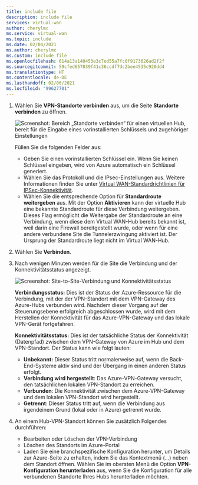 ```yaml
---
title: include file
description: include file
services: virtual-wan
author: cherylmc
ms.service: virtual-wan
ms.topic: include
ms.date: 02/04/2021
ms.author: cherylmc
ms.custom: include file
ms.openlocfilehash: 614a13a140453e3c7ed55a7fc0f9173626ad2f2f
ms.sourcegitcommit: 59cfed657839f41c36ccdf7dc2bee4535c920dd4
ms.translationtype: HT
ms.contentlocale: de-DE
ms.lasthandoff: 02/06/2021
ms.locfileid: "99627701"
---
```

1. Wählen Sie **VPN-Standorte verbinden** aus, um die Seite **Standorte verbinden** zu öffnen.

    ![Screenshot: Bereich „Standorte verbinden“ für einen virtuellen Hub, bereit für die Eingabe eines vorinstallierten Schlüssels und zugehöriger Einstellungen](./media/virtual-wan-tutorial-connect-vpn-site-include/connect.png "Verbinden")

   Füllen Sie die folgenden Felder aus:

   * Geben Sie einen vorinstallierten Schlüssel ein. Wenn Sie keinen Schlüssel eingeben, wird von Azure automatisch ein Schlüssel generiert.
   * Wählen Sie das Protokoll und die IPsec-Einstellungen aus. Weitere Informationen finden Sie unter [Virtual WAN-Standardrichtlinien für IPSec-Konnektivität](../articles/virtual-wan/virtual-wan-ipsec.md).
   * Wählen Sie die entsprechende Option für **Standardroute weitergeben** aus. Mit der Option **Aktivieren** kann der virtuelle Hub eine bekannte Standardroute für diese Verbindung weitergeben. Dieses Flag ermöglicht die Weitergabe der Standardroute an eine Verbindung, wenn diese dem Virtual WAN-Hub bereits bekannt ist, weil darin eine Firewall bereitgestellt wurde, oder wenn für eine andere verbundene Site die Tunnelerzwingung aktiviert ist. Der Ursprung der Standardroute liegt nicht im Virtual WAN-Hub.

2. Wählen Sie **Verbinden**.
3. Nach wenigen Minuten werden für die Site die Verbindung und der Konnektivitätsstatus angezeigt.

   ![Screenshot: Site-to-Site-Verbindung und Konnektivitätsstatus](./media/virtual-wan-tutorial-connect-vpn-site-include/status.png "status")

   **Verbindungsstatus:** Dies ist der Status der Azure-Ressource für die Verbindung, mit der der VPN-Standort mit dem VPN-Gateway des Azure-Hubs verbunden wird. Nachdem dieser Vorgang auf der Steuerungsebene erfolgreich abgeschlossen wurde, wird mit dem Herstellen der Konnektivität für das Azure-VPN-Gateway und das lokale VPN-Gerät fortgefahren.

   **Konnektivitätsstatus:** Dies ist der tatsächliche Status der Konnektivität (Datenpfad) zwischen dem VPN-Gateway von Azure im Hub und dem VPN-Standort. Der Status kann wie folgt lauten:

    * **Unbekannt:** Dieser Status tritt normalerweise auf, wenn die Back-End-Systeme aktiv sind und der Übergang in einen anderen Status erfolgt.
    * **Verbindung wird hergestellt**: Das Azure-VPN-Gateway versucht, den tatsächlichen lokalen VPN-Standort zu erreichen.
    * **Verbunden**: Die Konnektivität zwischen dem Azure-VPN-Gateway und dem lokalen VPN-Standort wird hergestellt.
    * **Getrennt**: Dieser Status tritt auf, wenn die Verbindung aus irgendeinem Grund (lokal oder in Azure) getrennt wurde.
4. An einem Hub-VPN-Standort können Sie zusätzlich Folgendes durchführen: 

   * Bearbeiten oder Löschen der VPN-Verbindung
   * Löschen des Standorts im Azure-Portal
   * Laden Sie eine branchspezifische Konfiguration herunter, um Details zur Azure-Seite zu erhalten, indem Sie das Kontextmenü (…) neben dem Standort öffnen. Wählen Sie im obersten Menü die Option **VPN-Konfiguration herunterladen** aus, wenn Sie die Konfiguration für alle verbundenen Standorte Ihres Hubs herunterladen möchten.
